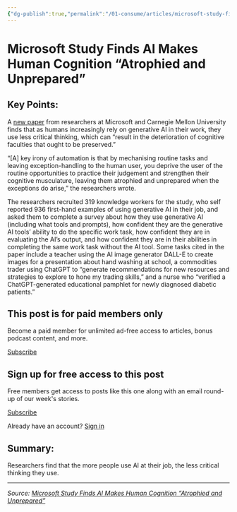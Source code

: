 ```yaml
---
{"dg-publish":true,"permalink":"/01-consume/articles/microsoft-study-finds-ai-makes-human-cognition-atrophied-and-unprepared/","title":"Microsoft Study Finds AI Makes Human Cognition “Atrophied and Unprepared”"}
---
```



# Microsoft Study Finds AI Makes Human Cognition “Atrophied and Unprepared”

## Key Points:
A [new paper](https://www.microsoft.com/en-us/research/uploads/prod/2025/01/lee_2025_ai_critical_thinking_survey.pdf?ref=404media.co) from researchers at Microsoft and Carnegie Mellon University finds that as humans increasingly rely on generative AI in their work, they use less critical thinking, which can “result in the deterioration of cognitive faculties that ought to be preserved.”

“\[A\] key irony of automation is that by mechanising routine tasks and leaving exception-handling to the human user, you deprive the user of the routine opportunities to practice their judgement and strengthen their cognitive musculature, leaving them atrophied and unprepared when the exceptions do arise,” the researchers wrote. 

The researchers recruited 319 knowledge workers for the study, who self reported 936 first-hand examples of using generative AI in their job, and asked them to complete a survey about how they use generative AI (including what tools and prompts), how confident they are the generative AI tools’ ability to do the specific work task, how confident they are in evaluating the AI’s output, and how confident they are in their abilities in completing the same work task without the AI tool. Some tasks cited in the paper include a teacher using the AI image generator DALL-E to create images for a presentation about hand washing at school, a commodities trader using ChatGPT to “generate recommendations for new resources and strategies to explore to hone my trading skills,” and a nurse who “verified a ChatGPT-generated educational pamphlet for newly diagnosed diabetic patients.”

## This post is for paid members only

Become a paid member for unlimited ad-free access to articles, bonus podcast content, and more.

[Subscribe](https://www.404media.co/membership/)

## Sign up for free access to this post

Free members get access to posts like this one along with an email round-up of our week's stories.

[Subscribe](https://www.404media.co/signup/)

Already have an account? [Sign in](https://www.404media.co/signin/)

## Summary:
Researchers find that the more people use AI at their job, the less critical thinking they use.

---

*Source: [Microsoft Study Finds AI Makes Human Cognition “Atrophied and Unprepared”](https://www.404media.co/microsoft-study-finds-ai-makes-human-cognition-atrophied-and-unprepared-3/)*
